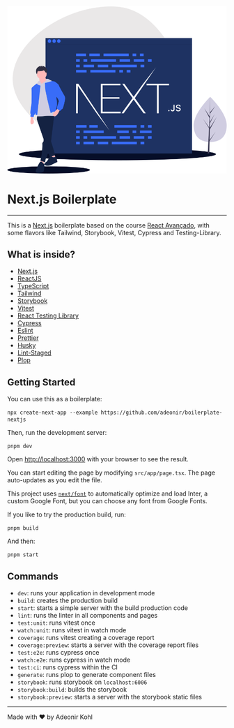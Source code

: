 <center>
  <img src=".github/assets/hero-illustration.svg" alt="A developer walking and a screen with the text NextJS" />
</center>

# Next.js Boilerplate

---

This is a [Next.js](https://nextjs.org/) boilerplate based on the course [React Avançado](https://reactavancado.com.br), with some flavors like Tailwind, Storybook, Vitest, Cypress and Testing-Library.

## What is inside?

- [Next.js](https://nextjs.org/)
- [ReactJS](https://reactjs.org/)
- [TypeScript](https://www.typescriptlang.org/)
- [Tailwind](https://tailwindcss.com/)
- [Storybook](https://storybook.js.org/)
- [Vitest](https://vitest.dev/)
- [React Testing Library](https://testing-library.com/docs/react-testing-library/intro)
- [Cypress](https://www.cypress.io/)
- [Eslint](https://eslint.org/)
- [Prettier](https://prettier.io/)
- [Husky](https://github.com/typicode/husky)
- [Lint-Staged](https://github.com/okonet/lint-staged)
- [Plop](https://plopjs.com/)

## Getting Started

You can use this as a boilerplate:

```
npx create-next-app --example https://github.com/adeonir/boilerplate-nextjs
```

Then, run the development server:

```
pnpm dev
```

Open [http://localhost:3000](http://localhost:3000) with your browser to see the result.

You can start editing the page by modifying `src/app/page.tsx`. The page auto-updates as you edit the file.

This project uses [`next/font`](https://nextjs.org/docs/basic-features/font-optimization) to automatically optimize and load Inter, a custom Google Font, but you can choose any font from Google Fonts.

If you like to try the production build, run:

```
pnpm build
```

And then:

```
pnpm start
```

## Commands

- `dev`: runs your application in development mode
- `build`: creates the production build
- `start`: starts a simple server with the build production code
- `lint`: runs the linter in all components and pages
- `test:unit`: runs vitest once
- `watch:unit`: runs vitest in watch mode
- `coverage`: runs vitest creating a coverage report
- `coverage:preview`: starts a server with the coverage report files
- `test:e2e`: runs cypress once
- `watch:e2e`: runs cypress in watch mode
- `test:ci`: runs cypress within the CI
- `generate`: runs plop to generate component files
- `storybook`: runs storybook on `localhost:6006`
- `storybook:build`: builds the storybook
- `storybook:preview`: starts a server with the storybook static files

---

Made with ♥️ by Adeonir Kohl
